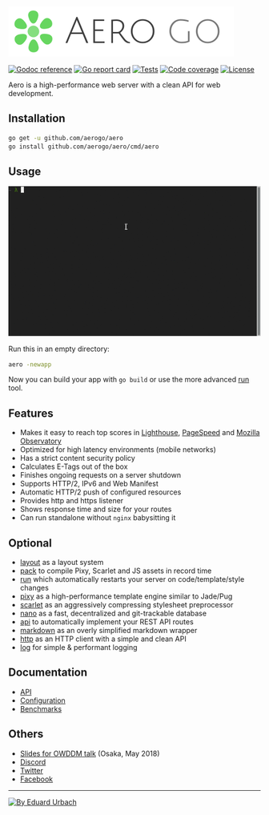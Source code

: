 ![Aero Go Logo](docs/images/aero.go.png)

[![Godoc reference][godoc-image]][godoc-url]
[![Go report card][goreportcard-image]][goreportcard-url]
[![Tests][travis-image]][travis-url]
[![Code coverage][codecov-image]][codecov-url]
[![License][license-image]][license-url]

Aero is a high-performance web server with a clean API for web development.

## Installation

```bash
go get -u github.com/aerogo/aero
go install github.com/aerogo/aero/cmd/aero
```

## Usage

![Aero usage](docs/usage.gif)

Run this in an empty directory:

```bash
aero -newapp
```

Now you can build your app with `go build` or use the more advanced [run](https://github.com/aerogo/run) tool.

## Features

- Makes it easy to reach top scores in [Lighthouse](https://developers.google.com/web/tools/lighthouse/), [PageSpeed](https://developers.google.com/speed/pagespeed/insights/) and [Mozilla Observatory](https://observatory.mozilla.org/)
- Optimized for high latency environments (mobile networks)
- Has a strict content security policy
- Calculates E-Tags out of the box
- Finishes ongoing requests on a server shutdown
- Supports HTTP/2, IPv6 and Web Manifest
- Automatic HTTP/2 push of configured resources
- Provides http and https listener
- Shows response time and size for your routes
- Can run standalone without `nginx` babysitting it

## Optional

- [layout](https://github.com/aerogo/layout) as a layout system
- [pack](https://github.com/aerogo/pack) to compile Pixy, Scarlet and JS assets in record time
- [run](https://github.com/aerogo/run) which automatically restarts your server on code/template/style changes
- [pixy](https://github.com/aerogo/pixy) as a high-performance template engine similar to Jade/Pug
- [scarlet](https://github.com/aerogo/scarlet) as an aggressively compressing stylesheet preprocessor
- [nano](https://github.com/aerogo/nano) as a fast, decentralized and git-trackable database
- [api](https://github.com/aerogo/api) to automatically implement your REST API routes
- [markdown](https://github.com/aerogo/markdown) as an overly simplified markdown wrapper
- [http](https://github.com/aerogo/http) as an HTTP client with a simple and clean API
- [log](https://github.com/aerogo/log) for simple & performant logging

## Documentation

- [API](docs/API.md)
- [Configuration](docs/Configuration.md)
- [Benchmarks](docs/Benchmarks.md)

## Others

- [Slides for OWDDM talk](https://docs.google.com/presentation/d/166I69goLEVuvuFeeRfUu8c5lwl2_HAeSi2SZyzIuEKg/edit) (Osaka, May 2018)
- [Discord][discord-url]
- [Twitter](https://twitter.com/aeroframework)
- [Facebook](https://www.facebook.com/aeroframework/)

---

[![By Eduard Urbach](https://forthebadge.com/images/badges/built-with-love.svg)](https://github.com/blitzprog)

[godoc-image]: https://godoc.org/github.com/aerogo/aero?status.svg
[godoc-url]: https://godoc.org/github.com/aerogo/aero
[goreportcard-image]: https://goreportcard.com/badge/github.com/aerogo/aero
[goreportcard-url]: https://goreportcard.com/report/github.com/aerogo/aero
[travis-image]: https://travis-ci.org/aerogo/aero.svg?branch=master
[travis-url]: https://travis-ci.org/aerogo/aero
[codecov-image]: https://codecov.io/gh/aerogo/aero/branch/master/graph/badge.svg
[codecov-url]: https://codecov.io/gh/aerogo/aero
[sourcegraph-image]: https://sourcegraph.com/github.com/aerogo/aero/-/badge.svg
[sourcegraph-url]: https://sourcegraph.com/github.com/aerogo/aero?badge
[license-image]: https://img.shields.io/badge/license-MIT-blue.svg
[license-url]: https://github.com/aerogo/aero/blob/master/LICENSE
[discord-image]: https://img.shields.io/badge/discord-aero-738bd7.svg
[discord-url]: https://discord.gg/vyk2MnK

